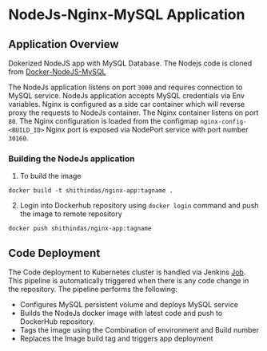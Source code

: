 # NodeJs-Nginx-MySQL Application

## Application Overview
Dokerized NodeJS app with MySQL Database. The Nodejs code is cloned from [Docker-NodeJS-MySQL](https://github.com/frasnym/Docker-NodeJS-MySQL)

The NodeJs application listens on port `3000` and requires connection to MySQL service. NodeJs application accepts MySQL credentials via Env variables. Nginx is configured as a side car container which will reverse proxy the requests to NodeJs container. The Nginx container listens on port `80`. The Nginx configuration is loaded from the configmap `nginx-config-<BUILD_ID>` Nginx port is exposed via NodePort service with port number `30160`.

### Building the NodeJs application

1. To build the image 

```
docker build -t shithindas/nginx-app:tagname .
```

2. Login into Dockerhub repository using `docker login` command and push the image to remote repository

```
docker push shithindas/nginx-app:tagname
```

## Code Deployment

The Code deployment to Kubernetes cluster is handled via Jenkins [Job](http://18.236.141.88:8080/job/CodeDeployment/). This pipeline is automatically triggered when there is any code change in the repository. The pipeline performs the following: 
- Configures MySQL persistent volume and deploys MySQL service
- Builds the NodeJs docker image with latest code and push to DockerHub repository.
- Tags the image using the Combination of environment and Build number
- Replaces the Image build tag and triggers app deployment

